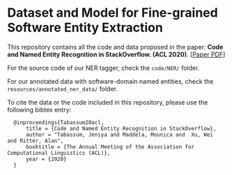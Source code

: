 # Dataset and Model for Fine-grained Software Entity Extraction

This repository contains all the code and data proposed in the paper:  **Code and Named Entity Recognition in  StackOverflow. (ACL 2020)**.  [[Paper PDF](https://www.google.com)]

For the source code of our NER tagger, check the `code/NER/` folder.

For our annotated data with software-domain named entities, check the `resources/annotated_ner_data/` folder.

To cite the data or the code included in this repository, please use the following bibtex entry:


      @inproceedings{Tabassum20acl,
          title = {Code and Named Entity Recognition in StackOverflow},
          author = "Tabassum, Jeniya and Maddela, Mounica and  Xu, Wei  and Ritter, Alan",
          booktitle = {The Annual Meeting of the Association for Computational Linguistics (ACL)},
          year = {2020}
      }

